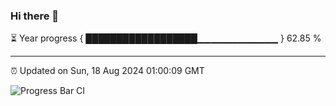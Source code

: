 ### Hi there 👋

⏳ Year progress { ██████████████████▁▁▁▁▁▁▁▁▁▁▁▁ } 62.85 %

---

⏰ Updated on Sun, 18 Aug 2024 01:00:09 GMT

![Progress Bar CI](https://github.com/liununu/liununu/workflows/Progress%20Bar%20CI/badge.svg)

